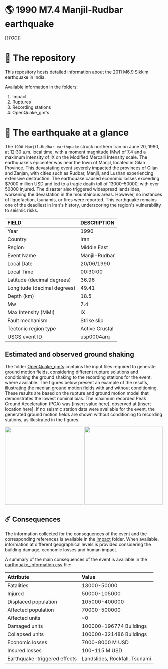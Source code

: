 # 🌎 1990 M7.4 Manjil-Rudbar earthquake
[[_TOC_]]

# 📂 The repository

This repository hosts detailed information about the 2011 M6.9 Sikkim earthquake in India.

Available information in the folders:

1. Impact
2. Ruptures
3. Recording stations
4. OpenQuake_gmfs


# 🚀 The earthquake at a glance 

The `1990 Manjil–Rudbar earthquake` struck northern Iran on June 20, 1990, at 12:30 a.m. local time, with a moment magnitude (Mw) of 7.4 and a maximum intensity of IX on the Modified Mercalli Intensity scale. The earthquake's epicenter was near the town of Manjil, located in Gilan Province. This devastating event severely impacted the provinces of Gilan and Zanjan, with cities such as Rudbar, Manjil, and Lushan experiencing extensive destruction. The earthquake caused economic losses exceeding $7000 million USD and led to a tragic death toll of 13000–50000, with over 50000 injured. The disaster also triggered widespread landslides, worsening the devastation in the mountainous areas. However, no instances of liquefaction, tsunamis, or fires were reported. This earthquake remains one of the deadliest in Iran's history, underscoring the region's vulnerability to seismic risks.

| FIELD | DESCRIPTION |
|:-------|:-------------|
| Year | 1990 |
| Country | Iran |
| Region | Middle East |
| Event Name | Manjil-Rudbar |
| Local Date | 20/06/1990 |
| Local Time | 00:30:00 |
| Latitude (decimal degrees) | 36.96 |
| Longitude (decimal degrees) | 49.41 |
| Depth (km) | 18.5 |
| Mw | 7.4 |
| Max Intensity (MMI) | IX |
| Fault mechanism | Strike slip |
| Tectonic region type | Active Crustal |
| USGS event ID | usp0004arq |

## Estimated and observed ground shaking

The folder [OpenQuake_gmfs](./OpenQuake_gmfs/) contains the input files required to generate ground motion fields, considering different rupture solutions and conditioning the ground shaking to the recording stations for the event, where available. The figures below present an example of the results, illustrating the median ground motion fields with and without conditioning. These results are based on the rupture and ground motion model that demonstrates the lowest nominal bias. The maximum recorded Peak Ground Acceleration (PGA) was [insert value here], observed at [insert location here]. If no seismic station data were available for the event, the generated ground motion fields are shown without conditioning to recording stations, as illustrated in the figures.

<img src="./4.OpenQuake_gmfs/median_gmf_stations_none.png" height="250">
<img src="./4.OpenQuake_gmfs/median_gmf_stations_seismic.png" height="250">

## ☄️ Consequences

The information collected for the consequences of the event and the corresponding references is available in the [Impact](./Impact) folder. When available, information at different geographical levels is provided considering the building damage, economic losses and human impact.

A summary of the main consequences of the event is available in the [earthquake_information.csv](./earthquake_information.csv) file:

| Attribute | Value |
|:-------|:-------------|
| Fatalities | 13000-50000 |
| Injured | 50000-105000 |
| Displaced population | 105000-400000 |
| Affected population | 70000-500000 |
| Affected units | ~0  |
| Damaged units | 100000-196774 Buildings |
| Collapsed units | 100000-321486 Buildings |
| Economic losses | 7000-8000 M USD |
| Insured losses | 100-115 M USD |
| Earthquake-triggered effects | Landslides, Rockfall, Tsunami |